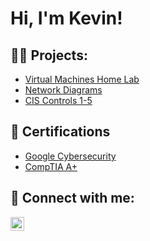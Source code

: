 <h1>Hi, I'm Kevin! </h1>

<h2>👨‍💻 Projects:</h2>

 - [Virtual Machines Home Lab](https://docs.google.com/document/d/1BEAiTmbVylekhwoTJtrnX1EEywXklW7c9OMtB7ofDos/edit?usp=sharing)
 - [Network Diagrams](https://docs.google.com/document/d/14PEZcSdgg2s-E_iH8oYHbH6t5hLJnFLhu5Q5uiVviWs/edit?usp=sharing)
 - [CIS Controls 1-5](https://docs.google.com/document/d/1U8x67Aho4_heD7kfnbeRWrHJR_FYGeX7Spr_oJCwl6k/edit?usp=sharing)

<h2>📃 Certifications</h2>

- [Google Cybersecurity](https://www.coursera.org/account/accomplishments/professional-cert/3BJ86NWGUFX6?utm_source=link&utm_medium=certificate&utm_content=cert_image&utm_campaign=sharing_cta&utm_product=prof)
- [CompTIA A+](https://www.credly.com/badges/513b24da-3475-47d3-886a-a2fadeb40e40/public_url)

<h2> 🤳 Connect with me:</h2>

[<img align="left" alt="JoshMadakor | LinkedIn" width="22px" src="https://cdn.jsdelivr.net/npm/simple-icons@v3/icons/linkedin.svg" />][linkedin]



[linkedin]: https://linkedin.com/in/kevinabandy/
